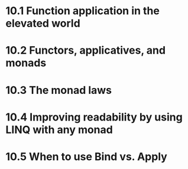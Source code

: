 # 10.1 Function application in the elevated world
# 10.2 Functors, applicatives, and monads
# 10.3 The monad laws
# 10.4 Improving readability by using LINQ with any monad
# 10.5 When to use Bind vs. Apply